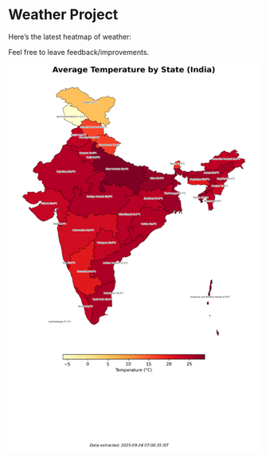# Weather Project

Here’s the latest heatmap of weather:

Feel free to leave feedback/improvements.

![India Heatmap](docs/assets/india_heatmap.png?v=D349BD)
